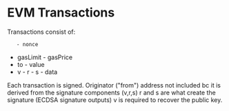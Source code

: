 # EVM Transactions

Transactions consist of:

       - nonce
- gasLimit    - gasPrice
- to          - value
- v    - r    - s
       - data

Each transaction is signed.
Originator ("from") address not included bc it is derived from the signature components (v,r,s)
r and s are what create the signature (ECDSA signature outputs)
v is required to recover the public key.
